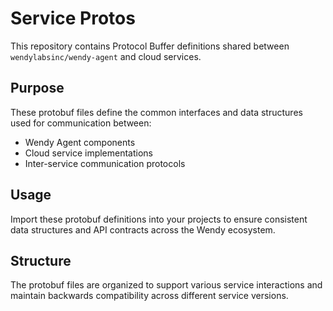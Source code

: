 # Service Protos

This repository contains Protocol Buffer definitions shared between `wendylabsinc/wendy-agent` and cloud services.

## Purpose

These protobuf files define the common interfaces and data structures used for communication between:
- Wendy Agent components
- Cloud service implementations
- Inter-service communication protocols

## Usage

Import these protobuf definitions into your projects to ensure consistent data structures and API contracts across the Wendy ecosystem.

## Structure

The protobuf files are organized to support various service interactions and maintain backwards compatibility across different service versions.